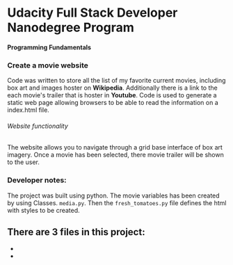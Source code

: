 # Udacity Full Stack Developer Nanodegree Program
#### Programming Fundamentals
### Create a movie website
Code was written to store all the list of my favorite current movies, including box art and images hoster on **Wikipedia**. Additionally there is a link to the each movie's trailer that is hoster in **Youtube**. Code is used to generate a static web page allowing browsers to be able to read the information on a index.html file.

###### Website functionality
The website allows you to navigate through a grid base interface of box art imagery. Once a movie has been selected, there movie trailer will be shown to the user.

### Developer notes:
The project was built using python.
The movie variables has been created by using Classes.  ```media.py```.
Then the ```fresh_tomatoes.py``` file defines the html with styles to be created.

There are 3 files in this project:
 -
 -
 -
